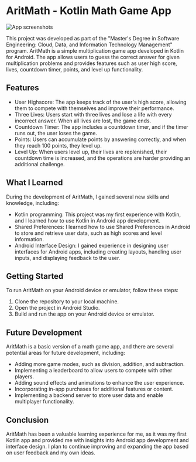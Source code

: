 # AritMath - Kotlin Math Game App

![App screenshots](https://i.imgur.com/cO0QRIO.png)

This project was developed as part of the "Master's Degree in Software Engineering: Cloud, Data, and Information Technology Management" program. AritMath is a simple multiplication game app developed in Kotlin for Android. The app allows users to guess the correct answer for given multiplication problems and provides features such as user high score, lives, countdown timer, points, and level up functionality.

## Features

- User Highscore: The app keeps track of the user's high score, allowing them to compete with themselves and improve their performance.
- Three Lives: Users start with three lives and lose a life with every incorrect answer. When all lives are lost, the game ends.
- Countdown Timer: The app includes a countdown timer, and if the timer runs out, the user loses the game.
- Points: Users can accumulate points by answering correctly, and when they reach 100 points, they level up.
- Level Up: When users level up, their lives are replenished, their countdown time is increased, and the operations are harder providing an additional challenge.

## What I Learned

During the development of AritMath, I gained several new skills and knowledge, including:

- Kotlin programming: This project was my first experience with Kotlin, and I learned how to use Kotlin in Android app development.
- Shared Preferences: I learned how to use Shared Preferences in Android to store and retrieve user data, such as high scores and level information.
- Android Interface Design: I gained experience in designing user interfaces for Android apps, including creating layouts, handling user inputs, and displaying feedback to the user.

## Getting Started

To run AritMath on your Android device or emulator, follow these steps:

1. Clone the repository to your local machine.
2. Open the project in Android Studio.
3. Build and run the app on your Android device or emulator.

## Future Development

AritMath is a basic version of a math game app, and there are several potential areas for future development, including:

- Adding more game modes, such as division, addition, and subtraction.
- Implementing a leaderboard to allow users to compete with other players.
- Adding sound effects and animations to enhance the user experience.
- Incorporating in-app purchases for additional features or content.
- Implementing a backend server to store user data and enable multiplayer functionality.

## Conclusion

AritMath has been a valuable learning experience for me, as it was my first Kotlin app and provided me with insights into Android app development and interface design. I plan to continue improving and expanding the app based on user feedback and my own ideas.
